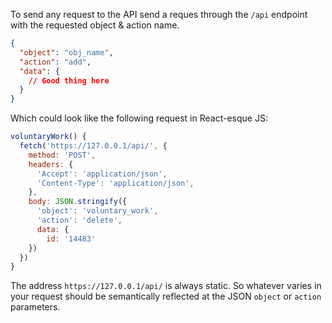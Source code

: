 To send any request to the API send a reques through the `/api` endpoint with the requested object & action name.

```json
{
  "object": "obj_name",
  "action": "add",
  "data": {
    // Good thing here
  }
}
```

Which could look like the following request in React-esque JS:

```js
voluntaryWork() {
  fetch('https://127.0.0.1/api/', {
    method: 'POST',
    headers: {
      'Accept': 'application/json',
      'Content-Type': 'application/json',
    },
    body: JSON.stringify({
      'object': 'voluntary_work',
      'action': 'delete',
      data: {
        id: '14483'
    })
  })
}
```

The address `https://127.0.0.1/api/` is always static. So whatever varies in your request should be semantically reflected at the JSON `object` or `action` parameters.